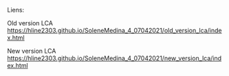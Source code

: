Liens:

Old version LCA
https://hline2303.github.io/SoleneMedina_4_07042021/old_version_lca/index.html

New version LCA
https://hline2303.github.io/SoleneMedina_4_07042021/new_version_lca/index.html
